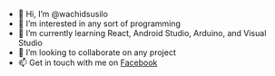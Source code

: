 - 👋 Hi, I’m @wachidsusilo
- 👀 I’m interested in any sort of programming
- 🌱 I’m currently learning React, Android Studio, Arduino, and Visual Studio
- 💞️ I’m looking to collaborate on any project
- 📫 Get in touch with me on [Facebook](https://facebook.com/wchid)

<!---
wachidsusilo/wachidsusilo is a ✨ special ✨ repository because its `README.md` (this file) appears on your GitHub profile.
You can click the Preview link to take a look at your changes.
--->
